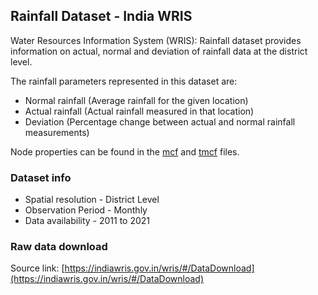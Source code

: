## Rainfall Dataset - India WRIS

Water Resources Information System (WRIS): Rainfall dataset provides information on actual, normal and deviation of rainfall data at the district level.

The rainfall parameters represented in this dataset are:

- Normal rainfall (Average rainfall for the given location)
- Actual rainfall (Actual rainfall measured in that location)
- Deviation (Percentage change between actual and normal rainfall measurements)

Node properties can be found in the [mcf](./India_WRIS_Rainfall.mcf) and [tmcf](./India_WRIS_Rainfall.tmcf) files.

### Dataset info

- Spatial resolution - District Level
- Observation Period - Monthly
- Data availability - 2011 to 2021

### Raw data download

Source link: [https://indiawris.gov.in/wris/#/DataDownload](https://indiawris.gov.in/wris/#/DataDownload)



